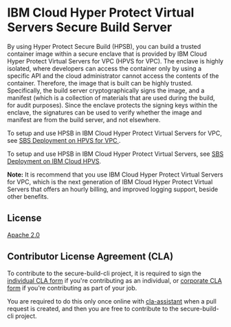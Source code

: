 # IBM Cloud Hyper Protect Virtual Servers Secure Build Server

By using Hyper Protect Secure Build (HPSB), you can build a trusted container image within a secure enclave that is provided by IBM Cloud Hyper Protect Virtual Servers for VPC (HPVS for VPC). The enclave is highly isolated, where developers can access the container only by using a specific API and the cloud administrator cannot access the contents of the container. Therefore, the image that is built can be highly trusted. Specifically, the build server cryptographically signs the image, and a manifest (which is a collection of materials that are used during the build, for audit purposes). Since the enclave protects the signing keys within the enclave, the signatures can be used to verify whether the image and manifest are from the build server, and not elsewhere.


To setup and use HPSB in IBM Cloud Hyper Protect Virtual Servers for VPC, see [SBS Deployment on HPVS for VPC ](SBS-VPC.md).

To setup and use HPSB in IBM Cloud Hyper Protect Virtual Servers, see [SBS Deployment on IBM Cloud HPVS](SBS-HPVScloud.md).

**Note:** It is recommend that you use IBM Cloud Hyper Protect Virtual Servers for VPC, which is the next generation of IBM Cloud Hyper Protect Virtual Servers that offers an hourly billing, and improved logging support, beside other benefits.

## License

[Apache 2.0](https://github.com/ibm-hyper-protect/secure-build-cli/blob/main/LICENSE)

## Contributor License Agreement (CLA)

To contribute to the secure-build-cli project, it is required to sign the
[individual CLA form](https://gist.github.com/moriohara/6ecc6cca48f4c018160e35ebd4e0eb8a)
if you're contributing as an individual, or
[corporate CLA form](https://gist.github.com/moriohara/e2ad4706f1142089c181d1583f8e6883)
if you're contributing as part of your job.

You are required to do this only once online with [cla-assistant](https://github.com/cla-assistant/cla-assistant) when a pull request is created, and then you are free to contribute to the secure-build-cli project.